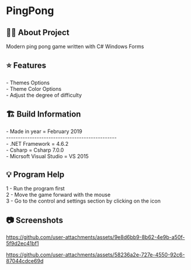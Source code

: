 # PingPong

<h2> 👨‍💻 About Project</h2>
Modern ping pong game written with C# Windows Forms<br />

<h2> ⭐ Features</h2>
- Themes Options <br />
- Theme Color Options <br />
- Adjust the degree of difficulty <br />

<h2> 🏗 Build Information</h2>
- Made in year = February 2019 <br />
----------------------------------------------- <br />
- .NET Framework =  4.6.2 <br />
- Csharp = Csharp 7.0.0 <br />
- Micrsoft Visual Studio = VS 2015 <br />

<h2> 💡 Program Help</h2>
1 - Run the program first<br />
2 - Move the game forward with the mouse<br />
3 - Go to the control and settings section by clicking on the icon

<h2>📷 Screenshots</h2>

https://github.com/user-attachments/assets/9e8d6bb9-8b62-4e9b-a50f-5f9d2ec41bf1

https://github.com/user-attachments/assets/58236a2e-727e-4550-92c6-87044cdce69d


